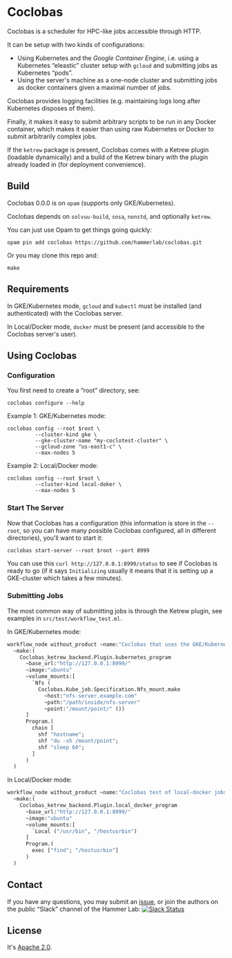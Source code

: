 Coclobas
========

Coclobas is a scheduler for HPC-like jobs accessible through HTTP.

It can be setup with two kinds of configurations:

- Using Kubernetes and the *Google Container Engine*,
  i.e. using a Kubernetes “eleastic” cluster setup with `gcloud` and submitting
  jobs as Kubernetes “pods”.
- Using the server's machine as a one-node cluster and submitting jobs as docker
  containers given a maximal number of jobs.

Coclobas provides logging facilities (e.g. maintaining logs long after Kubernetes
disposes of them).

Finally, it makes it easy to submit arbitrary scripts to be run in any Docker
container, which makes it easier than using raw Kubernetes or Docker to submit
arbitrarily complex jobs.

If the `ketrew` package is present, Coclobas comes with a Ketrew plugin
(loadable dynamically)
and a build of the Ketrew binary with the plugin already loaded in (for
deployment convenience).


Build
-----

Coclobas 0.0.0 is on `opam` (supports only GKE/Kubernetes).

Coclobas depends on `solvuu-build`, `sosa`, `nonstd`, and optionally `ketrew`.

You can just use Opam to get things going quickly:

    opam pin add coclobas https://github.com/hammerlab/coclobas.git

Or you may clone this repo and:

    make

Requirements
------------

In GKE/Kubernetes mode, `gcloud` and `kubectl` 
must be installed (and authenticated) with the Coclobas server.

In Local/Docker mode, `docker` must be present (and accessible to the Coclobas
server's user).


Using Coclobas
--------------

### Configuration

You first need to create a “root” directory, see:

    coclobas configure --help
    
Example 1: GKE/Kubernetes mode:

    coclobas config --root $root \
             --cluster-kind gke \
             --gke-cluster-name "my-coclotest-cluster" \
             --gcloud-zone "us-east1-c" \
             --max-nodes 5

Example 2: Local/Docker mode:

    coclobas config --root $root \
             --cluster-kind local-doker \
             --max-nodes 5

### Start The Server

Now that Coclobas has a configuration (this information is store in the
`--root`, so you can have many possible Coclobas configured, all in different
directories), you'll want to start it:


    coclobas start-server --root $root --port 8999


You can use this `curl http://127.0.0.1:8999/status` to see if Coclobas is ready
to go (if it says `Initializing` usually it means that it is setting up a
GKE-cluster which takes a few minutes).

### Submitting Jobs

The most common way of submitting jobs is through the Ketrew plugin, see
examples in `src/test/workflow_test.ml`.

In GKE/Kubernetes mode:

```ocaml
workflow_node without_product ~name:"Coclobas that uses the GKE/Kubernetes"
  ~make:(
    Coclobas_ketrew_backend.Plugin.kubernetes_program
      ~base_url:"http://127.0.0.1:8999/"
      ~image:"ubuntu"
      ~volume_mounts:[
        `Nfs (
          Coclobas.Kube_job.Specification.Nfs_mount.make
            ~host:"nfs-server.example.com"
            ~path:"/path/inside/nfs-server"
            ~point:"/mount/point/" ())
      ]
      Program.(
        chain [
          shf "hostname";
          shf "du -sh /mount/point";
          shf "sleep 60";
        ]
      )
  )
```

In Local/Docker mode:

```ocaml
workflow_node without_product ~name:"Coclobas test of local-docker jobs"
  ~make:(
    Coclobas_ketrew_backend.Plugin.local_docker_program
      ~base_url:"http://127.0.0.1:8999/"
      ~image:"ubuntu"
      ~volume_mounts:[
        `Local ("/usr/bin", "/hostusrbin")
      ]
      Program.(
        exec ["find"; "/hostusrbin"]
      )
  )
```

Contact
-------

If you have any questions, you may submit an
[issue](https://github.com/hammerlab/coclobas/issues), or join
the authors on the public “Slack” channel of the Hammer Lab:
[![Slack Status](http://publicslack.hammerlab.org/badge.svg)](http://publicslack.hammerlab.org)

License
-------

It's [Apache 2.0](http://www.apache.org/licenses/LICENSE-2.0).


